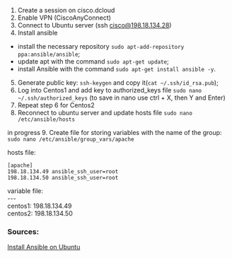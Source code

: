 1. Create a session on cisco.dcloud
2. Enable VPN (CiscoAnyConnect)
3. Connect to Ubuntu server (ssh cisco@198.18.134.28)
4. Install ansible
  * install the necessary repository `sudo apt-add-repository ppa:ansible/ansible`;
  * update apt with the command `sudo apt-get update`;
  * install Ansible with the command `sudo apt-get install ansible -y`.
5. Generate public key: `ssh-keygen` and copy it(`cat ~/.ssh/id_rsa.pub`);
6. Log into Centos1 and add key to authorized_keys file `sudo nano ~/.ssh/authorized_keys` (to save in nano use ctrl + X, then Y and Enter)
7. Repeat step 6 for Centos2
8. Reconnect to ubuntu server and update hosts file `sudo nano /etc/ansible/hosts`

in progress
9. Create file for storing variables with the name of the group: `sudo nano /etc/ansible/group_vars/apache`



hosts file:
```
[apache]
198.18.134.49 ansible_ssh_user=root
198.18.134.50 ansible_ssh_user=root
```

variable file:\
---\
centos1: 198.18.134.49\
centos2: 198.18.134.50


### Sources:
[Install Ansible on Ubuntu](https://www.techrepublic.com/article/how-to-install-ansible-on-ubuntu-server-18-04/)
